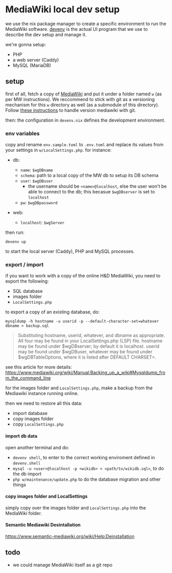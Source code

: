 # MediaWiki local dev setup

we use the nix package manager to create a specific environment to run the MediaWiki software. [devenv](https://devenv.sh) is the actual UI program that we use to describe the dev setup and manage it.

we're gonna setup:

- PHP
- a web server (Caddy)
- MySQL (MariaDB)

## setup

first of all, fetch a copy of [MediaWiki](https://www.mediawiki.org/wiki/Download) and put it under a folder named `w` (as per MW instructions). We reccommend to stick with git as a versioning mechanism for this `w` directory as well (as a submodule of this directory). Follow [these instructions](https://www.mediawiki.org/wiki/Download_from_Git#Download_a_stable_branch) to handle version mediawiki with git.

then: the configuration in `devenv.nix` defines the development environment.

### env variables

copy and rename `env.sample.toml` to `.env.toml` and replace its values from your settings in `w/LocalSettings.php`. for instance:

- db:
  - `name`: `$wgDBname`
  - `schema`: path to a local copy of the MW db to setup its DB schema
  - `user`: `$wgDBuser`
    - the username should be `<name>@localhost`, else the user won't be able to connect to the db; this becasue `$wgDBserver` is set to `localhost`
  - `pw`: `$wgDBpassword`

- web:
  - `localhost`: `$wgServer`

then run:

```
devenv up
```

to start the local server (Caddy), PHP and MySQL processes.

### export / import

if you want to work with a copy of the online H&D MediaWiki, you need to export the following:

- SQL database
- images folder
- `LocalSettings.php`

to export a copy of an existing database, do:

```
mysqldump -h hostname -u userid -p --default-character-set=whatever dbname > backup.sql
```

> Substituting hostname, userid, whatever, and dbname as appropriate. All four may be found in your LocalSettings.php (LSP) file. hostname may be found under $wgDBserver; by default it is localhost. userid may be found under $wgDBuser, whatever may be found under $wgDBTableOptions, where it is listed after DEFAULT CHARSET=.

see this article for more details: <https://www.mediawiki.org/wiki/Manual:Backing_up_a_wiki#Mysqldump_from_the_command_line>

for the images folder and `LocalSettings.php`, make a backup from the Mediawiki instance running online.

then we need to restore all this data:

- import database
- copy images folder
- copy `LocalSettings.php`
#### import db data

open another terminal and do:

- `devenv shell`, to enter to the correct working enviroment defined in `devenv.shell`
- `mysql -u <user>@localhost -p <wikidb> < <path/to/wikidb.sql>`, to do the db import
- `php w/maintenance/update.php` to do the database migration and other things

#### copy images folder and LocalSettings

simply copy over the images folder and `LocalSettings.php` into the MediaWiki folder.


#### Semantic Mediawiki Desintallation

https://www.semantic-mediawiki.org/wiki/Help:Deinstallation

## todo

- we could manage MediaWiki itself as a git repo
